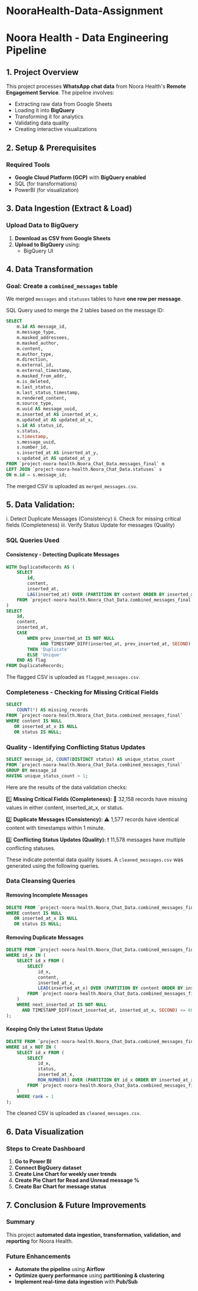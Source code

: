 # NooraHealth-Data-Assignment

# Noora Health - Data Engineering Pipeline

## 1. Project Overview
This project processes **WhatsApp chat data** from Noora Health's **Remote Engagement Service**. The pipeline involves:
- Extracting raw data from Google Sheets
- Loading it into **BigQuery**
- Transforming it for analytics
- Validating data quality
- Creating interactive visualizations

## 2. Setup & Prerequisites
### Required Tools
- **Google Cloud Platform (GCP)** with **BigQuery enabled**
- SQL (for transformations)
- PowerBI (for visualization)

## 3. Data Ingestion (Extract & Load)
### Upload Data to BigQuery
1. **Download as CSV from Google Sheets**
2. **Upload to BigQuery** using:
   - BigQuery UI

## 4. Data Transformation
### Goal: Create a `combined_messages` table
We merged `messages` and `statuses` tables to have **one row per message**.

SQL Query used to merge the 2 tables based on the message ID:
```sql
SELECT
    m.id AS message_id,
    m.message_type,
    m.masked_addressees,
    m.masked_author,
    m.content,
    m.author_type,
    m.direction,
    m.external_id,
    m.external_timestamp,
    m.masked_from_addr,
    m.is_deleted,
    m.last_status,
    m.last_status_timestamp,
    m.rendered_content,
    m.source_type,
    m.uuid AS message_uuid,
    m.inserted_at AS inserted_at_x,
    m.updated_at AS updated_at_x,
    s.id AS status_id,
    s.status,
    s.timestamp,
    s.message_uuid,
    s.number_id,
    s.inserted_at AS inserted_at_y,
    s.updated_at AS updated_at_y
FROM `project-noora-health.Noora_Chat_Data.messages_final` m
LEFT JOIN `project-noora-health.Noora_Chat_Data.statuses` s
ON m.id = s.message_id;
```
The merged CSV is uploaded as `merged_messages.csv`.

## 5. Data Validation:
   i. Detect Duplicate Messages (Consistency)
  ii. Check for missing critical fields (Completeness)
 iii. Verify Status Update for messages (Quality)

### SQL Queries Used
#### **Consistency - Detecting Duplicate Messages**
```sql
WITH DuplicateRecords AS (
    SELECT
        id,
        content,
        inserted_at,
        LAG(inserted_at) OVER (PARTITION BY content ORDER BY inserted_at) AS prev_inserted_at
    FROM `project-noora-health.Noora_Chat_Data.combined_messages_final`
)
SELECT
    id,
    content,
    inserted_at,
    CASE
        WHEN prev_inserted_at IS NOT NULL
             AND TIMESTAMP_DIFF(inserted_at, prev_inserted_at, SECOND) <= 60
        THEN 'Duplicate'
        ELSE 'Unique'
    END AS flag
FROM DuplicateRecords;
```
The flagged CSV is uploaded as `flagged_messages.csv`.

### **Completeness - Checking for Missing Critical Fields**
```sql
SELECT
    COUNT(*) AS missing_records
FROM `project-noora-health.Noora_Chat_Data.combined_messages_final`
WHERE content IS NULL
   OR inserted_at_x IS NULL
   OR status IS NULL;
```

### **Quality - Identifying Conflicting Status Updates**
```sql
SELECT message_id, COUNT(DISTINCT status) AS unique_status_count
FROM `project-noora-health.Noora_Chat_Data.combined_messages_final`
GROUP BY message_id
HAVING unique_status_count > 1;
```

Here are the results of the data validation checks:

1️⃣ **Missing Critical Fields (Completeness):** 🚨 32,158 records have missing values in either content, inserted_at_x, or status.

2️⃣ **Duplicate Messages (Consistency):** ⚠️ 1,577 records have identical content with timestamps within 1 minute.

3️⃣ **Conflicting Status Updates (Quality):** ❗ 11,578 messages have multiple conflicting statuses.

These indicate potential data quality issues. A `cleaned_messages.csv` was generated using the following queries.

### **Data Cleansing Queries**
#### **Removing Incomplete Messages**
```sql
DELETE FROM `project-noora-health.Noora_Chat_Data.combined_messages_final`
WHERE content IS NULL
   OR inserted_at_x IS NULL
   OR status IS NULL;
```

#### **Removing Duplicate Messages**
```sql
DELETE FROM `project-noora-health.Noora_Chat_Data.combined_messages_final`
WHERE id_x IN (
    SELECT id_x FROM (
        SELECT
            id_x,
            content,
            inserted_at_x,
            LEAD(inserted_at_x) OVER (PARTITION BY content ORDER BY inserted_at_x) AS next_inserted_at
        FROM `project-noora-health.Noora_Chat_Data.combined_messages_final`
    )
    WHERE next_inserted_at IS NOT NULL
      AND TIMESTAMP_DIFF(next_inserted_at, inserted_at_x, SECOND) <= 60
);
```

#### **Keeping Only the Latest Status Update**
```sql
DELETE FROM `project-noora-health.Noora_Chat_Data.combined_messages_final`
WHERE id_x NOT IN (
    SELECT id_x FROM (
        SELECT
            id_x,
            status,
            inserted_at_x,
            ROW_NUMBER() OVER (PARTITION BY id_x ORDER BY inserted_at_x DESC) AS rank
        FROM `project-noora-health.Noora_Chat_Data.combined_messages_final`
    )
    WHERE rank = 1
);
```
The cleaned CSV is uploaded as `cleaned_messages.csv`.

## 6. Data Visualization
### Steps to Create Dashboard
1. **Go to Power BI**
2. **Connect BigQuery dataset**
3. **Create Line Chart for weekly user trends**
4. **Create Pie Chart for Read and Unread message %**
5. **Create Bar Chart for message status**

## 7. Conclusion & Future Improvements
### Summary
This project **automated data ingestion, transformation, validation, and reporting** for Noora Health.

### Future Enhancements
- **Automate the pipeline** using **Airflow**
- **Optimize query performance** using **partitioning & clustering**
- **Implement real-time data ingestion** with **Pub/Sub**

